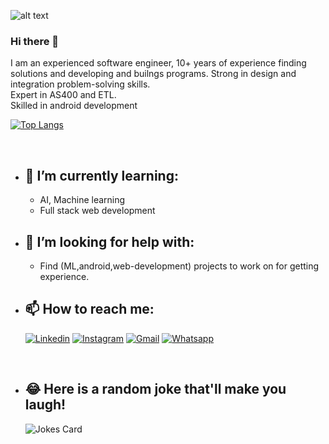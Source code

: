 ![alt text](https://encrypted-tbn0.gstatic.com/images?q=tbn:ANd9GcRGAiMVuE7xw1__igE0FyFS46VpYez9M-zPjw&usqp=CAU)

### Hi there 👋
I am an experienced software engineer, 10+ years of experience finding solutions and developing and builngs programs.
Strong in design and integration problem-solving skills. <br/>
Expert in AS400 and ETL. <br/>
Skilled in android development <br/>


[![Top Langs](https://github-readme-stats.vercel.app/api/top-langs/?username=faridmitri)](https://github.com/faridmitri/github-readme-stats)

<br/>

- ## 🌱 I’m currently learning:
    - AI, Machine learning <br/>
    - Full stack web development 

- ## 🤔 I’m looking for help with:
    - Find (ML,android,web-development) projects to work on for getting experience.

- ## 📫 How to reach me:
    [![Linkedin](https://img.shields.io/badge/LinkedIn-0077B5?style=for-the-badge&logo=linkedin&logoColor=white)](https://www.linkedin.com/in/farid-mitri)
    [![Instagram](https://img.shields.io/badge/Instagram-E4405F?style=for-the-badge&logo=instagram&logoColor=white)](https://www.instagram.com/in/faridmitri)
    [![Gmail](https://img.shields.io/badge/Gmail-D14836?style=for-the-badge&logo=gmail&logoColor=white)](mailto:faridmitri@gmail.com)
    [![Whatsapp](https://img.shields.io/badge/WhatsApp-25D366?style=for-the-badge&logo=whatsapp&logoColor=white)](https://api.whatsapp.com/send?phone=96170941618)
    
    <br/>
- ## 😂 Here is a random joke that'll make you laugh!
    ![Jokes Card](https://readme-jokes.vercel.app/api)
     



<!--
**faridmitri/faridmitri** is a ✨ _special_ ✨ repository because its `README.md` (this file) appears on your GitHub profile.

Here are some ideas to get you started:

- 🔭 I’m currently working on ...
- 🌱 I’m currently learning ...
- 👯 I’m looking to collaborate on ...
- 🤔 I’m looking for help with ...
- 💬 Ask me about ...
- 📫 How to reach me: ...
- 😄 Pronouns: ...
- ⚡ Fun fact: ...
-->



